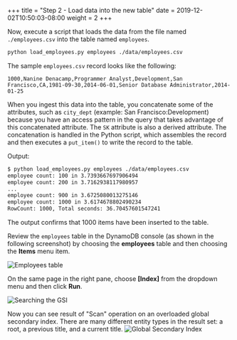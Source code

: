 +++
title = "Step 2 - Load data into the new table"
date = 2019-12-02T10:50:03-08:00
weight = 2
+++

Now, execute a script that loads the data from the file named `./employees.csv` into the table named `employees`.

```bash
python load_employees.py employees ./data/employees.csv
```

The sample `employees.csv` record looks like the following:

```csv
1000,Nanine Denacamp,Programmer Analyst,Development,San Francisco,CA,1981-09-30,2014-06-01,Senior Database Administrator,2014-01-25
```

When you ingest this data into the table, you concatenate some of the attributes, such as `city_dept` (example: San Francisco:Development) because you have an access pattern in the query that takes advantage of this concatenated attribute. The `SK` attribute is also a derived attribute. The concatenation is handled in the Python script, which assembles the record and then executes a `put_item()` to write the record to the table.

Output:

```txt
$ python load_employees.py employees ./data/employees.csv
employee count: 100 in 3.7393667697906494
employee count: 200 in 3.7162938117980957
...
employee count: 900 in 3.6725080013275146
employee count: 1000 in 3.6174678802490234
RowCount: 1000, Total seconds: 36.70457601547241
```

The output confirms that 1000 items have been inserted to the table.

Review the `employees` table in the DynamoDB console (as shown in the following screenshot) by choosing the **employees** table and then choosing the **Items** menu item.

![Employees table](/images/employeestablenew.png)

On the same page in the right pane, choose **[Index]** from the dropdown menu and then click **Run**.

![Searching the GSI](/images/awsconsolescan.png)

Now you can see result of "Scan" operation on an overloaded global secondary index. There are many different entity types in the result set: a root, a previous title, and a current title.
![Global Secondary Index](/images/employees-scan-GSI.png)
